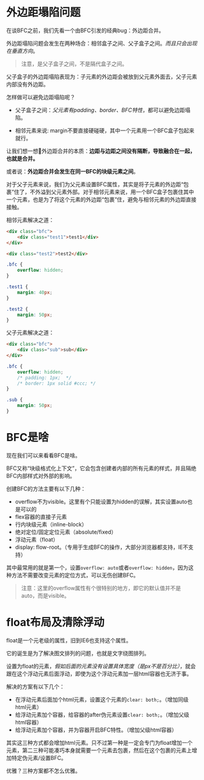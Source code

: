 # 外边距塌陷问题

在谈BFC之前，我们先看一个由BFC引发的经典bug：外边距合并。

外边距塌陷问题会发生在两种场合：相邻盒子之间、父子盒子之间。*而且只会出现在垂直方向*。

> 注意，是父子盒子之间，不是隔代盒子之间。

父子盒子的外边距塌陷表现为：子元素的外边距会被放到父元素外面去，父子元素内部没有外边距。

怎样做可以避免边距塌陷呢？

- 父子盒子之间：*父元素有padding、border、BFC特性*，都可以避免边距塌陷。

- 相邻元素来说: margin不要直接硬碰硬，其中一个元素用一个BFC盒子包起来就行。

让我们想一想🤔外边距合并的本质：**边距与边距之间没有隔断，导致融合在一起，也就是合并。**

或者说：**外边距合并会发生在同一BFC的块级元素之间**。

对于父子元素来说，我们为父元素设置BFC属性，其实是将子元素的外边距“包裹”住了，不外溢到父元素外部。对于相邻元素来说，用一个BFC盒子包裹住其中一个元素，也是为了将这个元素的外边距“包裹”住，避免与相邻元素的外边距直接接触。

相邻元素解决之道：

```html
<div class="bfc">
    <div class="test1">test1</div>
</div>

<div class="test2">test2</div>
```

```css
.bfc {
    overflow: hidden;
}

.test1 {
    margin: 40px;
}

.test2 {
    margin: 50px;
}
```

父子元素解决之道：

```html
<div class="bfc">
    <div class="sub">sub</div>
</div>
```

```css
.bfc {
    overflow: hidden;
    /* padding: 1px;  */ 
    /* border: 1px solid #ccc; */
}

.sub {
    margin: 50px;
}
```

# BFC是啥

现在我们可以来看看BFC是啥。

BFC又称“块级格式化上下文”，它会包含创建者内部的所有元素的样式，并且隔绝BFC内部样式对外部的影响。

创建BFC的方法主要有以下几种：

- overflow不为visible。这里有个只能设置为hidden的误解，其实设置auto也是可以的
- flex容器的直接子元素
- 行内块级元素（inline-block）
- 绝对定位/固定定位元素（absolute/fixed）
- 浮动元素（float）
- display: flow-root。（专用于生成BFC的操作，大部分浏览器都支持，IE不支持）

其中最常用的就是第一个，设置`overflow: auto`或者`overflow: hidden`，因为这种方法不需要改变元素的定位方式，可以无伤创建BFC。

> 注意：这里的overflow属性有个很特别的地方，即它的默认值并不是auto，而是visible。

# float布局及清除浮动

float是一个元老级的属性，旧到IE6也支持这个属性。

它的诞生是为了解决图文排列的问题，也就是文字绕图排列。

设置为float的元素，*假如后面的元素没有设置具体宽度（是px不是百分比）*，就会跟在这个浮动元素后面浮动，即使为这个浮动元素加一层html容器也无济于事。

解决的方案有以下几个：

- 在浮动元素后面加个html元素，设置这个元素的`clear: both;`。（增加同级html元素）
- 给浮动元素加个容器，给容器的after伪元素设置`clear: both;`。（增加父级html容器）
- 给浮动元素加个容器，并为容器开启BFC特性。（增加父级html容器）

其实这三种方式都会增加html元素。只不过第一种是一定会专门为float增加一个元素，第二三种可能凑巧本身就需要一个元素去包裹，然后在这个包裹的元素上增加特定伪元素/设置BFC。

优雅？三种方案都不怎么优雅。




